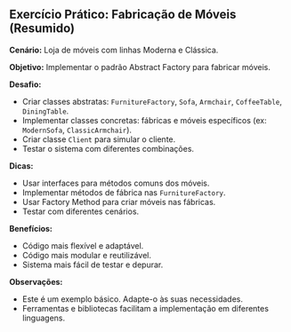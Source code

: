 ## Exercício Prático: Fabricação de Móveis (Resumido)

**Cenário:** Loja de móveis com linhas Moderna e Clássica.

**Objetivo:** Implementar o padrão Abstract Factory para fabricar móveis.

**Desafio:**

* Criar classes abstratas: `FurnitureFactory`, `Sofa`, `Armchair`, `CoffeeTable`, `DiningTable`.
* Implementar classes concretas: fábricas e móveis específicos (ex: `ModernSofa`, `ClassicArmchair`).
* Criar classe `Client` para simular o cliente.
* Testar o sistema com diferentes combinações.

**Dicas:**

* Usar interfaces para métodos comuns dos móveis.
* Implementar métodos de fábrica nas `FurnitureFactory`.
* Usar Factory Method para criar móveis nas fábricas.
* Testar com diferentes cenários.

**Benefícios:**

* Código mais flexível e adaptável.
* Código mais modular e reutilizável.
* Sistema mais fácil de testar e depurar.

**Observações:**

* Este é um exemplo básico. Adapte-o às suas necessidades.
* Ferramentas e bibliotecas facilitam a implementação em diferentes linguagens.
